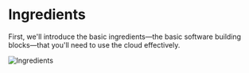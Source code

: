 # Ingredients

First, we'll introduce the basic ingredients—the basic software building blocks—that you'll need to use the
cloud effectively.

![Ingredients](/img/guides/production-framework/ingredients.jpg)

